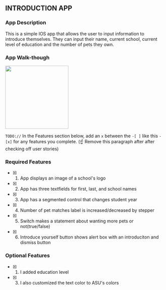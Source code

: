 ## INTRODUCTION APP

### App Description

This is a simple IOS app that allows the user to input information to introduce themselves. They can input their name, current school, current level of education and the number of pets they own.

### App Walk-though



<img src="https://i.imgur.com/RlAv2OQ.gif" width=200><br> 

`TODO://` In the Features section below, add an `x` between the `-[ ]` like this `- [x]` for any features you complete. (☝️ Remove this paragraph after after checking off user stories)

### Required Features

- [x] 1. App displays an image of a school's logo
- [x] 2. App has three textfields for first, last, and school names
- [x] 3. App has a segmented control that changes student year
- [x] 4. Number of pet matches label is increased/decreased by stepper
- [x] 5. Switch makes a statement about wanting more pets or not(true/false) 
- [x] 6. Introduce yourself button shows alert box with an introduciton and dismiss button

### Optional Features

- [x] 1. I added education level
- [x] 3. I also customized the text color to ASU's colors

